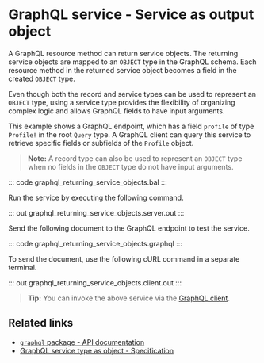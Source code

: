 # GraphQL service - Service as output object

A GraphQL resource method can return service objects. The returning service objects are mapped to an `OBJECT` type in the GraphQL schema. Each resource method in the returned service object becomes a field in the created `OBJECT` type.

Even though both the record and service types can be used to represent an `OBJECT` type, using a service type provides the flexibility of organizing complex logic and allows GraphQL fields to have input arguments.

This example shows a GraphQL endpoint, which has a field `profile` of type `Profile!` in the root `Query` type. A GraphQL client can query this service to retrieve specific fields or subfields of the `Profile` object.

>**Note:** A record type can also be used to represent an `OBJECT` type when no fields in the `OBJECT` type do not have input arguments.

::: code graphql_returning_service_objects.bal :::

Run the service by executing the following command.

::: out graphql_returning_service_objects.server.out :::

Send the following document to the GraphQL endpoint to test the service.

::: code graphql_returning_service_objects.graphql :::

To send the document, use the following cURL command in a separate terminal.

::: out graphql_returning_service_objects.client.out :::

>**Tip:** You can invoke the above service via the [GraphQL client](/learn/by-example/graphql-client-query-endpoint/).

## Related links
- [`graphql` package - API documentation](https://lib.ballerina.io/ballerina/graphql/latest)
- [GraphQL service type as object - Specification](/spec/graphql/#422-service-type-as-object)
